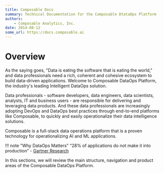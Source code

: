 ```yaml
---
title: Composable Docs
summary: Technical Documentation for the Composable DtataOps Platform
authors:
    - Composable Analytics, Inc.
date: 2014-08-12
some_url: https://docs.composable.ai
---
```


# Overview

As the saying goes, "Data is eating the software that is eating the world," and data professionals need a rich, coherent and cohesive ecosystem to build data-driven applications. Welcome to Composable DataOps Platform, the industry's leading Intelligent DataOps solution.

Data professionals - software developers, data engineers, data scientists, analysts, IT and business users - are responsible for delivering and leveraging data products. And these data professionals are increasingly adopting DevOps and DataOps best practices through end-to-end platforms like Composable, to quickly and easily operationalize their data intelligence solutions.

Composable is a full-stack data operations platform that is a proven technology for operationalizing AI and ML applications.

!!! note "Why DataOps Matters"
    “28% of applications do not make it into production” - [Gartner Research](https://composable.ai/composable-gartner-dataops/)

In this sections, we will review the main structure, navigation and product areas of the Composable DataOps Platform.
